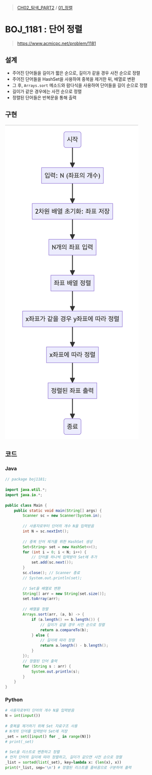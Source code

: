 > [CH02_탐색_PART2](../) / [01_정렬](./)

# BOJ_1181 : 단어 정렬
> https://www.acmicpc.net/problem/1181

## 설계
- 주어진 단어들을 길이가 짧은 순으로, 길이가 같을 경우 사전 순으로 정렬
- 주어진 단어들을 HashSet을 사용하여 중복을 제거한 뒤, 배열로 변환
- 그 후, `Arrays.sort` 메소드와 람다식을 사용하여 단어들을 길이 순으로 정렬
- 길이가 같은 경우에는 사전 순으로 정렬
- 정렬된 단어들은 반복문을 통해 출력

## 구현
![BOJ_1181](./BOJ_1181.png)

## 코드
### Java
```java
// package boj1181;

import java.util.*;
import java.io.*;

public class Main {
    public static void main(String[] args) {
        Scanner sc = new Scanner(System.in);

        // 사용자로부터 단어의 개수 N을 입력받음
        int N = sc.nextInt();

        // 중복 단어 제거를 위한 HashSet 생성
        Set<String> set = new HashSet<>();
        for (int i = 0; i < N; i++) {
            // 단어를 하나씩 입력받아 Set에 추가
            set.add(sc.next());
        }
        sc.close(); // Scanner 종료
        // System.out.println(set);

        // Set을 배열로 변환
        String[] arr = new String[set.size()];
        set.toArray(arr);

        // 배열을 정렬
        Arrays.sort(arr, (a, b) -> {
            if (a.length() == b.length()) {
                // 길이가 같을 경우 사전 순으로 정렬
                return a.compareTo(b);
            } else {
                // 길이에 따라 정렬
                return a.length() - b.length();
            }
        });
        // 정렬된 단어 출력
        for (String s : arr) {
            System.out.println(s);
        }
    }
}
```

### Python
```python
# 사용자로부터 단어의 개수 N을 입력받음
N = int(input())

# 중복을 제거하기 위해 Set 자료구조 사용
# N개의 단어를 입력받아 Set에 저장
_set = set([input() for _ in range(N)])
# print(_set)

# Set을 리스트로 변환하고 정렬
# 먼저 단어의 길이에 따라 정렬하고, 길이가 같으면 사전 순으로 정렬
_list = sorted(list(_set), key=lambda x: (len(x), x))
print(*_list, sep='\n') # 정렬된 리스트를 줄바꿈으로 구분하여 출력
```